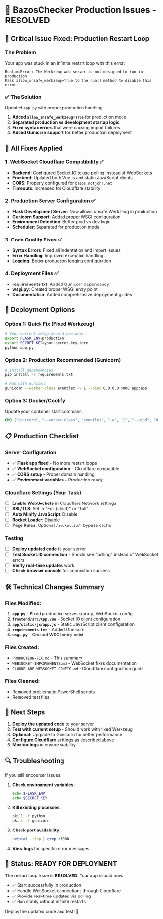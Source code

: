 # 🎉 BazosChecker Production Issues - RESOLVED

## 🚨 Critical Issue Fixed: Production Restart Loop

### The Problem
Your app was stuck in an infinite restart loop with this error:
```
RuntimeError: The Werkzeug web server is not designed to run in production. 
Pass allow_unsafe_werkzeug=True to the run() method to disable this error.
```

### ✅ The Solution
Updated `app.py` with proper production handling:

1. **Added `allow_unsafe_werkzeug=True`** for production mode
2. **Separated production vs development startup logic**
3. **Fixed syntax errors** that were causing import failures
4. **Added Gunicorn support** for better production deployment

## 🔧 All Fixes Applied

### 1. WebSocket Cloudflare Compatibility ✅
- **Backend**: Configured Socket.IO to use polling instead of WebSockets
- **Frontend**: Updated both Vue.js and static JavaScript clients
- **CORS**: Properly configured for `bazos.notjohn.net`
- **Timeouts**: Increased for Cloudflare stability

### 2. Production Server Configuration ✅
- **Flask Development Server**: Now allows unsafe Werkzeug in production
- **Gunicorn Support**: Added proper WSGI configuration
- **Environment Detection**: Better prod vs dev logic
- **Scheduler**: Separated for production mode

### 3. Code Quality Fixes ✅
- **Syntax Errors**: Fixed all indentation and import issues
- **Error Handling**: Improved exception handling
- **Logging**: Better production logging configuration

### 4. Deployment Files ✅
- **requirements.txt**: Added Gunicorn dependency
- **wsgi.py**: Created proper WSGI entry point
- **Documentation**: Added comprehensive deployment guides

## 🚀 Deployment Options

### Option 1: Quick Fix (Fixed Werkzeug)
```bash
# Your current setup should now work
export FLASK_ENV=production
export SECRET_KEY=your-secret-key-here
python app.py
```

### Option 2: Production Recommended (Gunicorn)
```bash
# Install dependencies
pip install -r requirements.txt

# Run with Gunicorn
gunicorn --worker-class eventlet -w 1 --bind 0.0.0.0:5000 app:app
```

### Option 3: Docker/Coolify
Update your container start command:
```dockerfile
CMD ["gunicorn", "--worker-class", "eventlet", "-w", "1", "--bind", "0.0.0.0:5000", "app:app"]
```

## 📋 Production Checklist

### Server Configuration
- ✅ **Flask app fixed** - No more restart loops
- ✅ **WebSocket configuration** - Cloudflare compatible
- ✅ **CORS setup** - Proper domain handling
- ✅ **Environment variables** - Production ready

### Cloudflare Settings (Your Task)
- [ ] **Enable WebSockets** in Cloudflare Network settings
- [ ] **SSL/TLS**: Set to "Full (strict)" or "Full"
- [ ] **Auto Minify JavaScript**: Disable
- [ ] **Rocket Loader**: Disable
- [ ] **Page Rules**: Optional `/socket.io/*` bypass cache

### Testing
- [ ] **Deploy updated code** to your server
- [ ] **Test Socket.IO connection** - Should see "polling" instead of WebSocket errors
- [ ] **Verify real-time updates** work
- [ ] **Check browser console** for connection success

## 🛠️ Technical Changes Summary

### Files Modified:
1. **`app.py`** - Fixed production server startup, WebSocket config
2. **`frontend/src/App.vue`** - Socket.IO client configuration
3. **`app/static/js/app.js`** - Static JavaScript client configuration
4. **`requirements.txt`** - Added Gunicorn
5. **`wsgi.py`** - Created WSGI entry point

### Files Created:
- `PRODUCTION-FIX.md` - This summary
- `WEBSOCKET-IMPROVEMENTS.md` - WebSocket fixes documentation
- `CLOUDFLARE-WEBSOCKET-CONFIG.md` - Cloudflare configuration guide

### Files Cleaned:
- Removed problematic PowerShell scripts
- Removed test files

## 🎯 Next Steps

1. **Deploy the updated code** to your server
2. **Test with current setup** - Should work with fixed Werkzeug
3. **Optional**: Upgrade to Gunicorn for better performance
4. **Configure Cloudflare** settings as described above
5. **Monitor logs** to ensure stability

## 🔍 Troubleshooting

If you still encounter issues:

1. **Check environment variables**:
   ```bash
   echo $FLASK_ENV
   echo $SECRET_KEY
   ```

2. **Kill existing processes**:
   ```bash
   pkill -f python
   pkill -f gunicorn
   ```

3. **Check port availability**:
   ```bash
   netstat -tlnp | grep :5000
   ```

4. **View logs** for specific error messages

## 🎉 Status: READY FOR DEPLOYMENT

The restart loop issue is **RESOLVED**. Your app should now:
- ✅ Start successfully in production
- ✅ Handle WebSocket connections through Cloudflare
- ✅ Provide real-time updates via polling
- ✅ Run stably without infinite restarts

Deploy the updated code and test! 🚀
